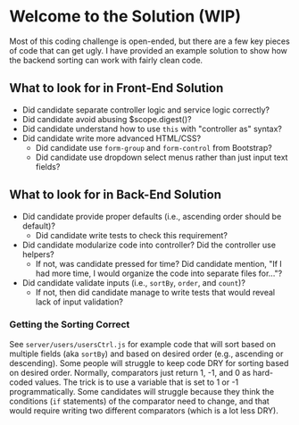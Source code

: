# Welcome to the Solution (WIP)

Most of this coding challenge is open-ended, but there are a few key pieces of code that can get ugly. I have provided an example solution to show how the backend sorting can work with fairly clean code.

## What to look for in Front-End Solution

- Did candidate separate controller logic and service logic correctly?
- Did candidate avoid abusing $scope.digest()?
- Did candidate understand how to use `this` with "controller as" syntax?
- Did candidate write more advanced HTML/CSS?
  - Did candidate use `form-group` and `form-control` from Bootstrap?
  - Did candidate use dropdown select menus rather than just input text fields?


## What to look for in Back-End Solution

- Did candidate provide proper defaults (i.e., ascending order should be default)?
  - Did candidate write tests to check this requirement?
- Did candidate modularize code into controller? Did the controller use helpers?
  - If not, was candidate pressed for time? Did candidate mention, "If I had more time, I would organize the code into separate files for..."?
- Did candidate validate inputs (i.e., `sortBy`, `order`, and `count`)?
  - If not, then did candidate manage to write tests that would reveal lack of input validation?

### Getting the Sorting Correct

See `server/users/usersCtrl.js` for example code that will sort based on multiple fields (aka `sortBy`) and based on desired order (e.g., ascending or descending). Some people will struggle to keep code DRY for sorting based on desired order. Normally, comparators just return 1, -1, and 0 as hard-coded values. The trick is to use a variable that is set to 1 or -1 programmatically. Some candidates will struggle because they think the conditions (`if` statements) of the comparator need to change, and that would require writing two different comparators (which is a lot less DRY).
